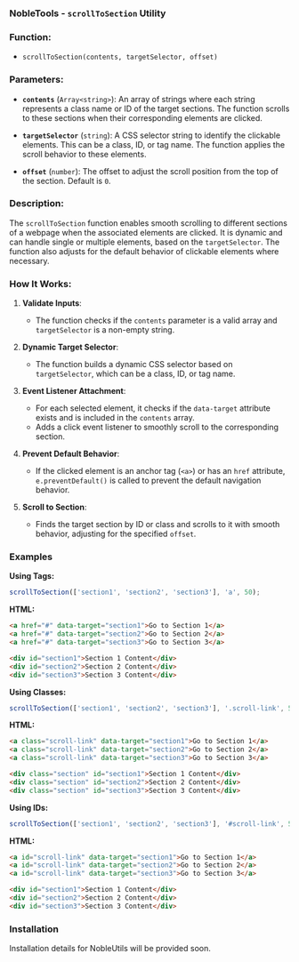 ### NobleTools - `scrollToSection` Utility

### Function: 
- `scrollToSection(contents, targetSelector, offset)`

### Parameters:

- **`contents`** (`Array<string>`): An array of strings where each string represents a class name or ID of the target sections. The function scrolls to these sections when their corresponding elements are clicked.

- **`targetSelector`** (`string`): A CSS selector string to identify the clickable elements. This can be a class, ID, or tag name. The function applies the scroll behavior to these elements.

- **`offset`** (`number`): The offset to adjust the scroll position from the top of the section. Default is `0`.

### Description:

The `scrollToSection` function enables smooth scrolling to different sections of a webpage when the associated elements are clicked. It is dynamic and can handle single or multiple elements, based on the `targetSelector`. The function also adjusts for the default behavior of clickable elements where necessary.

### How It Works:

1. **Validate Inputs**:
   - The function checks if the `contents` parameter is a valid array and `targetSelector` is a non-empty string.

2. **Dynamic Target Selector**:
   - The function builds a dynamic CSS selector based on `targetSelector`, which can be a class, ID, or tag name.

3. **Event Listener Attachment**:
   - For each selected element, it checks if the `data-target` attribute exists and is included in the `contents` array.
   - Adds a click event listener to smoothly scroll to the corresponding section.

4. **Prevent Default Behavior**:
   - If the clicked element is an anchor tag (`<a>`) or has an `href` attribute, `e.preventDefault()` is called to prevent the default navigation behavior.

5. **Scroll to Section**:
   - Finds the target section by ID or class and scrolls to it with smooth behavior, adjusting for the specified `offset`.

### Examples

**Using Tags:**
```javascript
scrollToSection(['section1', 'section2', 'section3'], 'a', 50);
```
**HTML:**
```html
<a href="#" data-target="section1">Go to Section 1</a>
<a href="#" data-target="section2">Go to Section 2</a>
<a href="#" data-target="section3">Go to Section 3</a>

<div id="section1">Section 1 Content</div>
<div id="section2">Section 2 Content</div>
<div id="section3">Section 3 Content</div>
```

**Using Classes:**
```javascript
scrollToSection(['section1', 'section2', 'section3'], '.scroll-link', 50);
```
**HTML:**
```html
<a class="scroll-link" data-target="section1">Go to Section 1</a>
<a class="scroll-link" data-target="section2">Go to Section 2</a>
<a class="scroll-link" data-target="section3">Go to Section 3</a>

<div class="section" id="section1">Section 1 Content</div>
<div class="section" id="section2">Section 2 Content</div>
<div class="section" id="section3">Section 3 Content</div>
```

**Using IDs:**
```javascript
scrollToSection(['section1', 'section2', 'section3'], '#scroll-link', 50);
```
**HTML:**
```html
<a id="scroll-link" data-target="section1">Go to Section 1</a>
<a id="scroll-link" data-target="section2">Go to Section 2</a>
<a id="scroll-link" data-target="section3">Go to Section 3</a>

<div id="section1">Section 1 Content</div>
<div id="section2">Section 2 Content</div>
<div id="section3">Section 3 Content</div>
```

### Installation

Installation details for NobleUtils will be provided soon.

